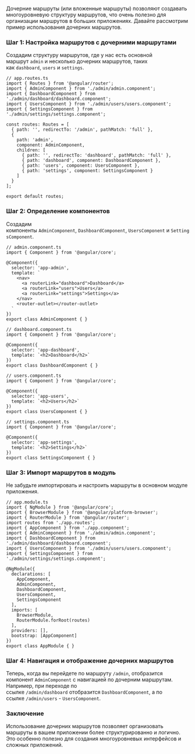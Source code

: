 
Дочерние маршруты (или вложенные маршруты) позволяют создавать многоуровневую структуру маршрутов, что очень полезно для организации маршрутов в больших приложениях. Давайте рассмотрим пример использования дочерних маршрутов.

### Шаг 1: Настройка маршрутов с дочерними маршрутами

Создадим структуру маршрутов, где у нас есть основной маршрут `admin` и несколько дочерних маршрутов, таких как `dashboard`, `users` и `settings`.

```TS
// app.routes.ts
import { Routes } from '@angular/router';
import { AdminComponent } from './admin/admin.component';
import { DashboardComponent } from './admin/dashboard/dashboard.component';
import { UsersComponent } from './admin/users/users.component';
import { SettingsComponent } from './admin/settings/settings.component';

const routes: Routes = [
  { path: '', redirectTo: '/admin', pathMatch: 'full' },
  {
    path: 'admin',
    component: AdminComponent,
    children: [
      { path: '', redirectTo: 'dashboard', pathMatch: 'full' },
      { path: 'dashboard', component: DashboardComponent },
      { path: 'users', component: UsersComponent },
      { path: 'settings', component: SettingsComponent }
    ]
  }
];

export default routes;
```

### Шаг 2: Определение компонентов

Создадим компоненты `AdminComponent`, `DashboardComponent`, `UsersComponent` и `SettingsComponent`.

```TS
// admin.component.ts
import { Component } from '@angular/core';

@Component({
  selector: 'app-admin',
  template: `
    <nav>
      <a routerLink="dashboard">Dashboard</a>
      <a routerLink="users">Users</a>
      <a routerLink="settings">Settings</a>
    </nav>
    <router-outlet></router-outlet>
  `
})
export class AdminComponent { }

// dashboard.component.ts
import { Component } from '@angular/core';

@Component({
  selector: 'app-dashboard',
  template: `<h2>Dashboard</h2>`
})
export class DashboardComponent { }

// users.component.ts
import { Component } from '@angular/core';

@Component({
  selector: 'app-users',
  template: `<h2>Users</h2>`
})
export class UsersComponent { }

// settings.component.ts
import { Component } from '@angular/core';

@Component({
  selector: 'app-settings',
  template: `<h2>Settings</h2>`
})
export class SettingsComponent { }
```

### Шаг 3: Импорт маршрутов в модуль

Не забудьте импортировать и настроить маршруты в основном модуле приложения.

```TS
// app.module.ts
import { NgModule } from '@angular/core';
import { BrowserModule } from '@angular/platform-browser';
import { RouterModule } from '@angular/router';
import routes from './app.routes';
import { AppComponent } from './app.component';
import { AdminComponent } from './admin/admin.component';
import { DashboardComponent } from './admin/dashboard/dashboard.component';
import { UsersComponent } from './admin/users/users.component';
import { SettingsComponent } from './admin/settings/settings.component';

@NgModule({
  declarations: [
    AppComponent,
    AdminComponent,
    DashboardComponent,
    UsersComponent,
    SettingsComponent
  ],
  imports: [
    BrowserModule,
    RouterModule.forRoot(routes)
  ],
  providers: [],
  bootstrap: [AppComponent]
})
export class AppModule { }
```

### Шаг 4: Навигация и отображение дочерних маршрутов

Теперь, когда вы перейдете по маршруту `/admin`, отобразится компонент `AdminComponent` с навигацией по дочерним маршрутам. Например, при переходе по ссылке `/admin/dashboard` отобразится `DashboardComponent`, а по ссылке `/admin/users` - `UsersComponent`.

### Заключение

Использование дочерних маршрутов позволяет организовать маршруты в вашем приложении более структурированно и логично. Это особенно полезно для создания многоуровневых интерфейсов и сложных приложений.